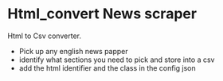 # Html_convert News scraper
Html to Csv converter.


* Pick up any english news papper 
* identify what sections you need to pick and store into a csv
* add the html identifier and the class in the config json
